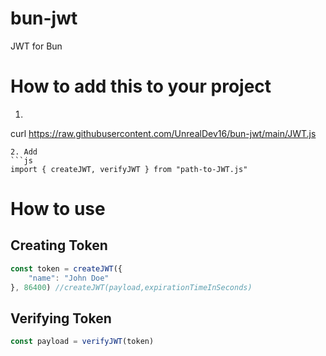 # bun-jwt
JWT for Bun

# How to add this to your project
1. ```
curl https://raw.githubusercontent.com/UnrealDev16/bun-jwt/main/JWT.js
```
2. Add 
```js
import { createJWT, verifyJWT } from "path-to-JWT.js"
```

# How to use
## Creating Token
```js
const token = createJWT({
    "name": "John Doe"
}, 86400) //createJWT(payload,expirationTimeInSeconds)
```

## Verifying Token
```js
const payload = verifyJWT(token)
```
